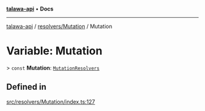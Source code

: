[**talawa-api**](../../../README.md) • **Docs**

***

[talawa-api](../../../modules.md) / [resolvers/Mutation](../README.md) / Mutation

# Variable: Mutation

\> `const` **Mutation**: [`MutationResolvers`](../../../types/generatedGraphQLTypes/type-aliases/MutationResolvers.md)

## Defined in

[src/resolvers/Mutation/index.ts:127](https://github.com/PalisadoesFoundation/talawa-api/blob/7fc9f13527dc6ead651f268e58527dcc279b95bc/src/resolvers/Mutation/index.ts#L127)
